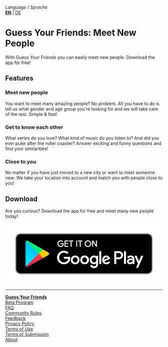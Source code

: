 _Language / Sprache_<br />
[__EN__](/index-en) | [DE](/index)

# Guess Your Friends: Meet New People

With Guess Your Friends you can easily meet new people. Download the app for free!

## Features

### Meet new people
You want to meet many amazing people? No problem. All you have to do is tell us what gender and age group you're looking for and we will take care of the rest. Simple & fast!

### Get to know each other
What series do you love? What kind of music do you listen to? And did you ever puke after the roller coaster? Answer exciting and funny questions and find your similarities!

### Close to you
No matter if you have just moved to a new city or want to meet someone new: We take your location into account and match you with people close to you!

## Download
Are you curious? Download the app for free and meet many new people today!

[![Download](/img/badge_play_en.png)](https://play.google.com/store/apps/details?id=com.asumaone.gyf&referrer=utm_source%3Dwebsite)

---

[__Guess Your Friends__](/index-en)<br />
[Beta Program](/beta-program-en)<br />
[FAQ](/faq-en)<br />
[Community Rules](/community-rules-en)<br />
[Feedback](/feedback-en)<br />
[Privacy Policy](/privacy-en)<br />
[Terms of Use](/terms-of-use-en)<br />
[Terms of Submission](/terms-of-submissions-en)<br />
[About](/about-en)